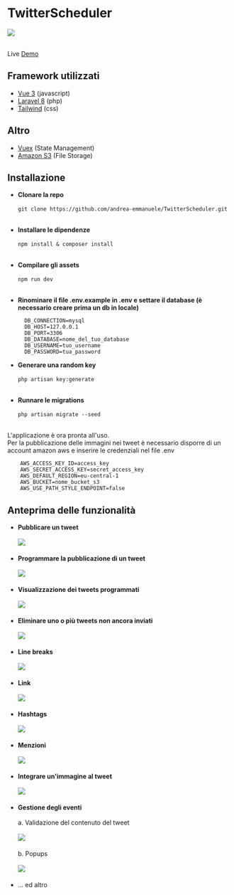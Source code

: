 # TwitterScheduler
<a href="https://github.com/andrea-emmanuele/TwitterScheduler/blob/master/LICENSE">
    <img src="https://img.shields.io/github/license/tailwindcomponents/dashboard-template">
</a>
<br />
<br />

Live [Demo](https://twitterscheduler.andreaemmanuele.it)

## Framework utilizzati

- [Vue 3](https://v3.vuejs.org/) (javascript)
- [Laravel 8](https://laravel.com/) (php)
- [Tailwind](https://tailwindcss.com/) (css)

## Altro

- [Vuex](https://vuex.vuejs.org/) (State Management)
- [Amazon S3](https://aws.amazon.com/it/s3/) (File Storage)

## Installazione
- **Clonare la repo**
  <br />
  <br />
```git clone https://github.com/andrea-emmanuele/TwitterScheduler.git```
  <br />
  <br />
- **Installare le dipendenze**
  <br />
  <br />
  ```npm install & composer install```
  <br />
  <br />
- **Compilare gli assets**
  <br />
  <br />
  ```npm run dev```
  <br />
  <br />
- **Rinominare il file .env.example in .env e settare il database (è necessario creare prima un db in locale)**
  <br />
  ```
    DB_CONNECTION=mysql
    DB_HOST=127.0.0.1
    DB_PORT=3306
    DB_DATABASE=nome_del_tuo_database
    DB_USERNAME=tuo_username
    DB_PASSWORD=tua_password
  ```
  
- **Generare una random key**
  <br />
  <br />
  ```php artisan key:generate```
  <br />
  <br />
- **Runnare le migrations**
  <br />
  <br />
  ```php artisan migrate --seed```
  <br />
  <br />
  
L'applicazione è ora pronta all'uso.\
Per la pubblicazione delle immagini nei tweet è necessario disporre di un account amazon aws e inserire le credenziali nel file .env

```
    AWS_ACCESS_KEY_ID=access_key
    AWS_SECRET_ACCESS_KEY=secret_access_key
    AWS_DEFAULT_REGION=eu-central-1
    AWS_BUCKET=nome_bucket_s3
    AWS_USE_PATH_STYLE_ENDPOINT=false
```


## Anteprima delle funzionalità

- **Pubblicare un tweet** 
  <br/>
  <br/>
  <img src="https://raw.githubusercontent.com/andrea-emmanuele/TwitterScheduler/master/functionalities/CPT2107291813-694x370.gif">
  <br/>
  <br/>
- **Programmare la pubblicazione di un tweet**
  <br/>
  <br/>
  <img src="https://raw.githubusercontent.com/andrea-emmanuele/TwitterScheduler/master/functionalities/CPT2107291823-685x431.gif">
  <br/>
  <br/>
- **Visualizzazione dei tweets programmati**
  <br/>
  <br/>
  <img src="https://raw.githubusercontent.com/andrea-emmanuele/TwitterScheduler/master/functionalities/CPT2107291823-682x596.gif">
  <br/>
  <br/>
- **Eliminare uno o più tweets non ancora inviati**
  <br/>
  <br/>
  <img src="https://raw.githubusercontent.com/andrea-emmanuele/TwitterScheduler/master/functionalities/CPT2107291923-695x596.gif">
  <br/>
  <br/>
- **Line breaks**
  <br/>
  <br/>
  <img src="https://raw.githubusercontent.com/andrea-emmanuele/TwitterScheduler/master/functionalities/CPT2107291833-703x370.gif">
  <br/>
  <br/>
- **Link**
  <br/>
  <br/>
  <img src="https://raw.githubusercontent.com/andrea-emmanuele/TwitterScheduler/master/functionalities/CPT2107291835-695x380.gif">
  <br/>
  <br/>
- **Hashtags**
  <br/>
  <br/>
  <img src="https://raw.githubusercontent.com/andrea-emmanuele/TwitterScheduler/master/functionalities/CPT2107291839-695x320.gif">
  <br/>
  <br/>
- **Menzioni**
  <br/>
  <br/>
  <img src="https://raw.githubusercontent.com/andrea-emmanuele/TwitterScheduler/master/functionalities/CPT2107291839-695x326.gif">
  <br/>
  <br/>
- **Integrare un'immagine al tweet**
  <br/>
  <br/>
  <img src="https://raw.githubusercontent.com/andrea-emmanuele/TwitterScheduler/master/functionalities/CPT2107291844-729x838.gif">
  <br/>
  <br/>
- **Gestione degli eventi**
  <br/>
  <br/>
  a. Validazione del contenuto del tweet
  <br/>
  <br/>
  <img src="https://raw.githubusercontent.com/andrea-emmanuele/TwitterScheduler/master/functionalities/CPT2107291916-695x311.gif"> 
  <br/>
  <br/>
  b. Popups
  <br/>
  <br/>
  <img src="https://raw.githubusercontent.com/andrea-emmanuele/TwitterScheduler/master/functionalities/CPT2107291916-696x209.gif">
  <br/>
  <br/>
- ... ed altro


